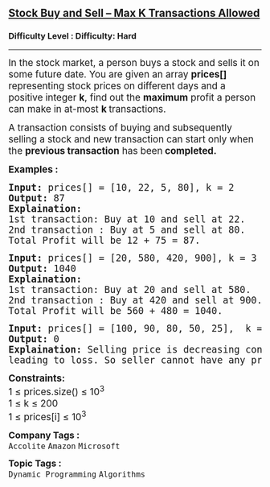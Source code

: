 <h2><a href="https://www.geeksforgeeks.org/problems/maximum-profit4657/1">Stock Buy and Sell – Max K Transactions Allowed</a></h2><h3>Difficulty Level : Difficulty: Hard</h3><hr><div class="problems_problem_content__Xm_eO" bis_skin_checked="1"><p><span style="font-size: 14pt;">In the stock market, a person buys a stock and sells it on some future date. You are given an array <strong>prices[]</strong> representing&nbsp;stock prices on different days and a positive integer <strong>k</strong>, find out the <strong>maximum</strong> profit a person can make in at-most <strong>k </strong>transactions. </span></p>
<p><span style="font-size: 14pt;">A transaction consists of buying and subsequently selling a stock and new transaction can start only when the <strong>previous transaction</strong> has been<strong> completed.</strong></span></p>
<p><span style="font-size: 14pt;"><strong>Examples :</strong></span></p>
<pre><span style="font-size: 14pt;"><strong>Input: </strong>prices[] = [10, 22, 5, 80], k = 2
<strong>Output:</strong> 87
<strong>Explaination:<br></strong>1st transaction: Buy at 10 and sell at 22. 
2nd transaction : Buy at 5 and sell at 80.<br>Total Profit will be 12 + 75 = 87.</span></pre>
<pre><span style="font-size: 14pt;"><strong>Input:</strong> prices[] = [20, 580, 420, 900], k = 3<br><strong>Output:</strong> 1040
<strong>Explaination:</strong> <br>1st transaction: Buy at 20 and sell at 580. <br>2nd transaction : Buy at 420 and sell at 900.<br>Total Profit will be 560 + 480 = 1040.</span></pre>
<pre><span style="font-size: 14pt;"><strong>Input: </strong>prices[] = [100, 90, 80, 50, 25],  k = 1<strong><br></strong><strong>Output:</strong> 0
<strong>Explaination:</strong> Selling price is decreasing continuously
leading to loss. So seller cannot have any profit.</span></pre>
<p><span style="font-size: 14pt;"><strong>Constraints:</strong><br>1 ≤&nbsp;<span style="font-family: -apple-system, BlinkMacSystemFont, 'Segoe UI', Roboto, Oxygen, Ubuntu, Cantarell, 'Open Sans', 'Helvetica Neue', sans-serif;">prices</span><span style="font-family: -apple-system, BlinkMacSystemFont, 'Segoe UI', Roboto, Oxygen, Ubuntu, Cantarell, 'Open Sans', 'Helvetica Neue', sans-serif;">.size() ≤&nbsp;</span>10<sup style="font-family: -apple-system, BlinkMacSystemFont, 'Segoe UI', Roboto, Oxygen, Ubuntu, Cantarell, 'Open Sans', 'Helvetica Neue', sans-serif;">3<br></sup>1 ≤ k ≤ 200<br>1 ≤&nbsp;<span style="font-family: -apple-system, BlinkMacSystemFont, 'Segoe UI', Roboto, Oxygen, Ubuntu, Cantarell, 'Open Sans', 'Helvetica Neue', sans-serif;">prices</span>[i] ≤ 10<sup style="font-family: -apple-system, BlinkMacSystemFont, 'Segoe UI', Roboto, Oxygen, Ubuntu, Cantarell, 'Open Sans', 'Helvetica Neue', sans-serif;">3</sup></span></p></div><p><span style=font-size:18px><strong>Company Tags : </strong><br><code>Accolite</code>&nbsp;<code>Amazon</code>&nbsp;<code>Microsoft</code>&nbsp;<br><p><span style=font-size:18px><strong>Topic Tags : </strong><br><code>Dynamic Programming</code>&nbsp;<code>Algorithms</code>&nbsp;